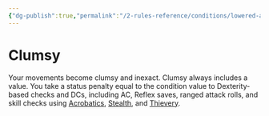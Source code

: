 ```yaml
---
{"dg-publish":true,"permalink":"/2-rules-reference/conditions/lowered-abilities/clumsy/","noteIcon":""}
---
```


# Clumsy

Your movements become clumsy and inexact. Clumsy always includes a value. You take a status penalty equal to the condition value to Dexterity-based checks and DCs, including AC, Reflex saves, ranged attack rolls, and skill checks using [Acrobatics](https://2e.aonprd.com/Skills.aspx?ID=1), [Stealth](https://2e.aonprd.com/Skills.aspx?ID=15), and [Thievery](https://2e.aonprd.com/Skills.aspx?ID=17).